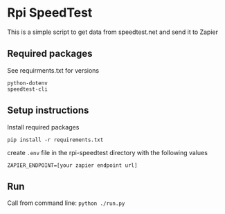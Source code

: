 # Rpi SpeedTest
This is a simple script to get data from speedtest.net and send it to Zapier

## Required packages
See requirments.txt for versions

```
python-dotenv
speedtest-cli
```
## Setup instructions

Install required packages

`pip install -r requirements.txt`

create `.env` file in the rpi-speedtest directory with the following values

```
ZAPIER_ENDPOINT=[your zapier endpoint url]
```

## Run

Call from command line:
`python ./run.py`

